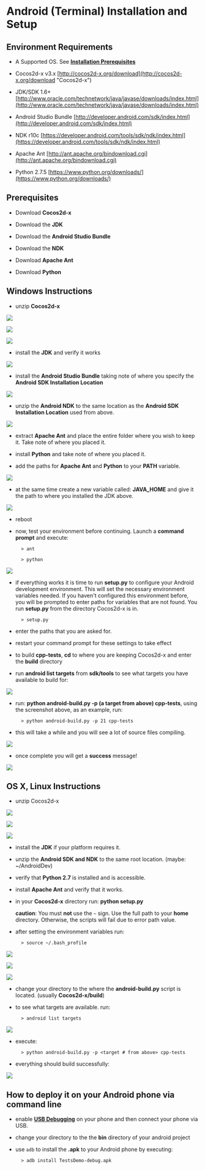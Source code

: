 # Android (Terminal) Installation and Setup

## Environment Requirements
* A Supported OS. See **[Installation Prerequisites](A/index.html)**

* Cocos2d-x v3.x [http://cocos2d-x.org/download](http://cocos2d-x.org/download "Cocos2d-x")

* JDK/SDK 1.6+ [http://www.oracle.com/technetwork/java/javase/downloads/index.html](http://www.oracle.com/technetwork/java/javase/downloads/index.html)

* Android Studio Bundle [http://developer.android.com/sdk/index.html](http://developer.android.com/sdk/index.html)

* NDK r10c [https://developer.android.com/tools/sdk/ndk/index.html](https://developer.android.com/tools/sdk/ndk/index.html)

* Apache Ant [http://ant.apache.org/bindownload.cgi](http://ant.apache.org/bindownload.cgi)

* Python 2.7.5 [https://www.python.org/downloads/](https://www.python.org/downloads/)

## Prerequisites
* Download **Cocos2d-x**

* Download the **JDK**

* Download the **Android Studio Bundle**

* Download the **NDK**

* Download **Apache Ant**

* Download **Python**

## Windows Instructions
* unzip __Cocos2d-x__

![](B-img/win-step1.png "")

![](B-img/win-step2.png "")

![](B-img/win-step3.png "")

* install the **JDK** and verify it works

![](B-img/win-step4.png "")

* install the **Android Studio Bundle** taking note of where you specify the
__Android SDK Installation Location__

![](B-img/win-step5.png "")

* unzip the **Android NDK** to the same location as the __Android SDK Installation Location__
used from above.

![](B-img/win-step6.png "")

* extract **Apache Ant** and place the entire folder where you wish to keep it.
Take note of where you placed it.

* install **Python** and take note of where you placed it.

* add the paths for **Apache Ant** and **Python** to your __PATH__ variable.

![](B-img/win-step7.png "")

* at the same time create a new variable called: __JAVA_HOME__ and give it the
path to where you installed the JDK above.

![](B-img/win-step8.png "")

* reboot

* now, test your environment before continuing. Launch a __command prompt__ and execute:

		> ant

		> python

![](B-img/win-step9.png "")

* if everything works it is time to run __setup.py__ to configure your Android
development environment. This will set the necessary environment variables needed.
If you haven't configured this environment before, you will be prompted to enter
paths for variables that are not found. You run __setup.py__ from the directory
Cocos2d-x is in.

		> setup.py

* enter the paths that you are asked for.

* restart your command prompt for these settings to take effect

* to build __cpp-tests__, __cd__ to where you are keeping Cocos2d-x and enter the
__build__ directory

* run __android list targets__ from __sdk/tools__ to see what targets you have
available to build for:

![](B-img/win-step10.png "")

* run: __python android-build.py -p (a target from above) cpp-tests__, using the
screenshot above, as an example, run:

		> python android-build.py -p 21 cpp-tests

* this will take a while and you will see a lot of source files compiling.

![](B-img/win-step11.png "")

* once complete you will get a __success__ message!

![](B-img/win-step12.png "")


## OS X, Linux Instructions
* unzip Cocos2d-x

![](B-img/1.png "")

![](B-img/2.png "")

![](B-img/3.png "")

* install the __JDK__ if your platform requires it.

* unzip the __Android SDK and NDK__ to the same root location.
(maybe: ~/AndroidDev)

* verify that __Python 2.7__ is installed and is accessible.

* install __Apache Ant__ and verify that it works.

* in your __Cocos2d-x__ directory run: __python setup.py__

	__caution__: You must **not** use the `~` sign. Use the full path to your **home**
directory. Otherwise, the scripts will fail due to error path value.

* after setting the environment variables run:

		> source ~/.bash_profile

![](B-img/setuppy01.png "")

![](B-img/setuppy02.png "")

![](B-img/setuppy03.png "")

* change your directory to the where the __android-build.py__ script is located.
(usually __Cocos2d-x/build__)

* to see what targets are available. run:

		> android list targets

![](B-img/android-list-targets1.png "")

* execute:

		> python android-build.py -p <target # from above> cpp-tests

* everything should build successfully:

![](B-img/buildsuccess.png "")

## How to deploy it on your Android phone via command line

* enable **[USB Debugging](http://stackoverflow.com/questions/16707137/how-to-find-and-turn-on-usb-debugging-mode-on-nexus-4)**
on your phone and then connect your phone via USB.

* change your directory to the the **bin** directory of your android project

* use `adb` to install the __.apk__ to your Android phone by executing:

		> adb install TestsDemo-debug.apk
